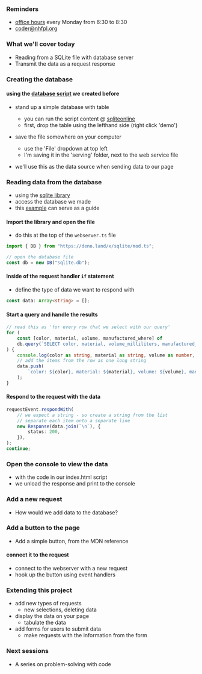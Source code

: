 ### Reminders
- [office hours](https://calendly.com/coder-nhfpl) every Monday from 6:30 to 8:30
- coder@nhfpl.org

### What we'll cover today
- Reading from a SQLite file with database server
- Transmit the data as a request response

### Creating the database

#### using the [database script](https://github.com/pageSwanson/library-sql/blob/main/scripts/bottle_schema.sql) we created before
- stand up a simple database with table
  - you can run the script content @ [sqliteonline](https://sqliteonline.com/)
  - first, drop the table using the lefthand side (right click 'demo')

- save the file somewhere on your computer
  - use the 'File' dropdown at top left
  - I'm saving it in the 'serving' folder, next to the web service file

- we'll use this as the data source when sending data to our page

### Reading data from the database
- using the [sqlite library](https://dyedgreen.github.io/deno-sqlite/#/)
- access the database we made
- this [example](https://dyedgreen.github.io/deno-sqlite/#/examples?id=server-example) can serve as a guide

#### Import the library and open the file
- do this at the top of the `webserver.ts` file
```typescript
import { DB } from "https://deno.land/x/sqlite/mod.ts";

// open the database file
const db = new DB("sqlite.db");
```

#### Inside of the request handler `if` statement
- define the type of data we want to respond with

```typescript
const data: Array<string> = [];
```

#### Start a query and handle the results

```typescript
// read this as 'for every row that we select with our query'
for (
    const [color, material, volume, manufactured_where] of
    db.query(`SELECT color, material, volume_milliliters, manufactured_where FROM bottle_info`)
) {
    console.log(color as string, material as string, volume as number, manufactured_where as string);
    // add the items from the row as one long string
    data.push(
        `color: ${color}, material: ${material}, volume: ${volume}, manufactured_where: ${manufactured_where}`
    );
}
```

#### Respond to the request with the data
```typescript
requestEvent.respondWith(
    // we expect a string - so create a string from the list
    // separate each item onto a separate line
    new Response(data.join(`\n`), {
        status: 200,
    }),
);
continue;
```

### Open the console to view the data
- with the code in our index.html script
- we unload the response and print to the console

### Add a new request
- How would we add data to the database?

### Add a button to the page
- Add a simple button, from the MDN reference

#### connect it to the request
- connect to the webserver with a new request
- hook up the button using event handlers

### Extending this project
- add new types of requests
  - new selections, deleting data
- display the data on your page
  - tabulate the data
- add forms for users to submit data
  - make requests with the information from the form

### Next sessions
- A series on problem-solving with code
